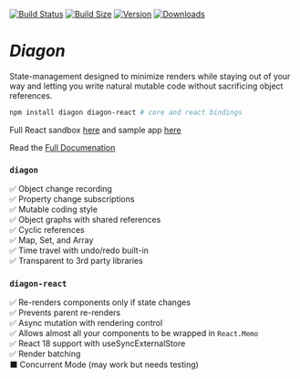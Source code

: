 [![Build Status](https://img.shields.io/github/workflow/status/akutruff/diagon/tests?style=flat&colorA=000000&colorB=000000)](https://github.com/akutruff/diagon/actions?query=workflow%3Atest)
[![Build Size](https://img.shields.io/bundlephobia/minzip/diagon?label=bundle%20size&style=flat&colorA=000000&colorB=000000)](https://bundlephobia.com/result?p=diagon)
[![Version](https://img.shields.io/npm/v/diagon?style=flat&colorA=000000&colorB=000000)](https://www.npmjs.com/package/diagon)
[![Downloads](https://img.shields.io/npm/dt/diagon.svg?style=flat&colorA=000000&colorB=000000)](https://www.npmjs.com/package/diagon)

# *Diagon*

State-management designed to minimize renders while staying out of your way and letting you write natural mutable code without sacrificing object references. 

```bash
npm install diagon diagon-react # core and react bindings
```

Full React sandbox [here](https://codesandbox.io/s/github/akutruff/diagon/tree/master/apps/cra) and sample app [here](https://akutruff.github.io/diagon)


Read the [Full Documenation](https://www.diagon.dev/)

### `diagon`

✅ Object change recording  
✅ Property change subscriptions  
✅ Mutable coding style  
✅ Object graphs with shared references  
✅ Cyclic references  
✅ Map, Set, and Array  
✅ Time travel with undo/redo built-in  
✅ Transparent to 3rd party libraries        

### `diagon-react`

✅ Re-renders components only if state changes  
✅ Prevents parent re-renders  
✅ Async mutation with rendering control  
✅ Allows almost all your components to be wrapped in `React.Memo`  
✅ React 18 support with useSyncExternalStore  
✅ Render batching  
⬛ Concurrent Mode (may work but needs testing)  